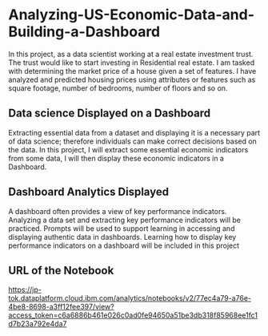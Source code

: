 # Analyzing-US-Economic-Data-and-Building-a-Dashboard
In this project, as a data scientist working at a real estate investment trust. The trust would like to start investing in Residential real estate. I am tasked with determining the market price of a house given a set of features. I have analyzed and predicted housing prices using attributes or features such as square footage, number of bedrooms, number of floors and so on.

## Data science Displayed on a Dashboard

Extracting essential data from a dataset and displaying it is a necessary part of data science;
therefore individuals can make correct decisions based on the data.
In this project, I will extract some essential economic indicators from some data,
I will then display these economic indicators in a Dashboard.

## Dashboard Analytics Displayed

A dashboard often provides a view of key performance indicators.
Analyzing a data set and extracting key performance indicators will be practiced.
Prompts will be used to support learning in accessing and displaying authentic data in dashboards.
Learning how to display key performance indicators on a dashboard will be included in this project

## URL of the Notebook

https://jp-tok.dataplatform.cloud.ibm.com/analytics/notebooks/v2/77ec4a79-a76e-4be8-8698-a3ff12fee397/view?access_token=c6a6886b461e026c0ad0fe94650a51be3db318f85968ee1fc1d7b23a792e4da7
